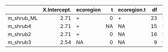 |           | X.Intercept.|ecoregion |  t|ecoregion.t | df|   logLik|      AICc| delta|       weight|
|:----------|------------:|:---------|--:|:-----------|--:|--------:|---------:|-----:|------------:|
|m_shrub_ML |         2.71|+         |  0|+           | 23| 96386.87| -192727.7|  0.00| 1.000000e+00|
|m_shrub4   |         2.71|+         | NA|NA          | 15| 96360.22| -192690.4| 37.30| 7.966554e-09|
|m_shrub2   |         2.71|+         |  0|NA          | 16| 96360.37| -192688.7| 39.00| 3.397308e-09|
|m_shrub3   |         2.54|NA        |  0|NA          |  9| 96334.41| -192650.8| 76.92| 1.979486e-17|

